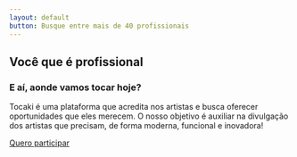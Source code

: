 ```yaml
---
layout: default
button: Busque entre mais de 40 profissionais
---
```


## Você que é profissional
### E aí, aonde vamos tocar hoje?

Tocaki é uma plataforma que acredita nos artistas e busca oferecer oportunidades que eles merecem. O nosso objetivo é auxiliar na divulgação dos artistas que precisam, de forma moderna, funcional e inovadora!

[Quero participar](#)
